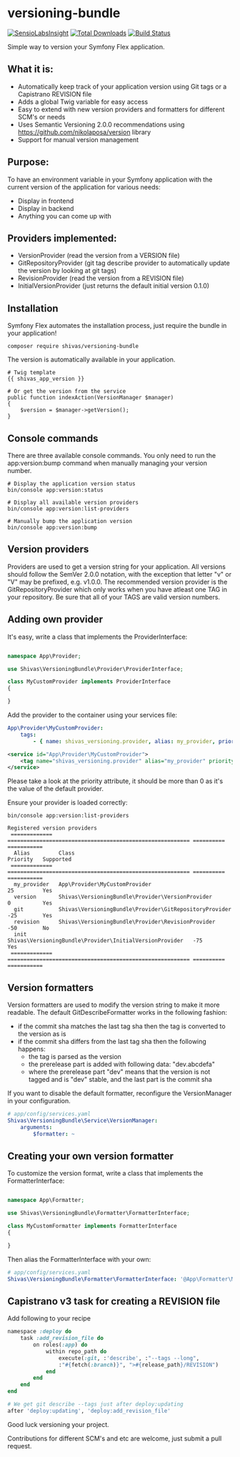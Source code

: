 versioning-bundle
=================

[![SensioLabsInsight](https://insight.sensiolabs.com/projects/d6d73376-b826-46d0-85f5-fd9f77c45c06/mini.png)](https://insight.sensiolabs.com/projects/d6d73376-b826-46d0-85f5-fd9f77c45c06)
[![Total Downloads](https://img.shields.io/packagist/dt/shivas/versioning-bundle.svg?style=flat)](https://packagist.org/packages/shivas/versioning-bundle)
[![Build Status](https://travis-ci.org/shivas/versioning-bundle.svg?branch=2.0.0-alpha)](https://travis-ci.org/shivas/versioning-bundle)

Simple way to version your Symfony Flex application.

What it is:
-

- Automatically keep track of your application version using Git tags or a Capistrano REVISION file
- Adds a global Twig variable for easy access
- Easy to extend with new version providers and formatters for different SCM's or needs
- Uses Semantic Versioning 2.0.0 recommendations using https://github.com/nikolaposa/version library
- Support for manual version management

Purpose:
-

To have an environment variable in your Symfony application with the current version of the application for various needs:
- Display in frontend
- Display in backend
- Anything you can come up with

Providers implemented:
-

- VersionProvider (read the version from a VERSION file)
- GitRepositoryProvider (git tag describe provider to automatically update the version by looking at git tags)
- RevisionProvider (read the version from a REVISION file)
- InitialVersionProvider (just returns the default initial version 0.1.0)

Installation
-

Symfony Flex automates the installation process, just require the bundle in your application!
```
composer require shivas/versioning-bundle
```

The version is automatically available in your application.
```
# Twig template
{{ shivas_app_version }}

# Or get the version from the service
public function indexAction(VersionManager $manager)
{
    $version = $manager->getVersion();
}
```

Console commands
-

There are three available console commands. You only need to run the app:version:bump command when manually managing your version number.
```
# Display the application version status
bin/console app:version:status

# Display all available version providers
bin/console app:version:list-providers

# Manually bump the application version
bin/console app:version:bump
```

Version providers
-

Providers are used to get a version string for your application. All versions should follow the SemVer 2.0.0 notation, with the exception that letter "v" or "V" may be prefixed, e.g. v1.0.0.
The recommended version provider is the GitRepositoryProvider which only works when you have atleast one TAG in your repository. Be sure that all of your TAGS are valid version numbers.

Adding own provider
-

It's easy, write a class that implements the ProviderInterface:
```php

namespace App\Provider;

use Shivas\VersioningBundle\Provider\ProviderInterface;

class MyCustomProvider implements ProviderInterface
{

}
```

Add the provider to the container using your services file:
```yaml
App\Provider\MyCustomProvider:
    tags:
        - { name: shivas_versioning.provider, alias: my_provider, priority: 25 }
```

```xml
<service id="App\Provider\MyCustomProvider">
    <tag name="shivas_versioning.provider" alias="my_provider" priority="25" />
</service>
```

Please take a look at the priority attribute, it should be more than 0 as it's the value of the default provider.

Ensure your provider is loaded correctly:
```
bin/console app:version:list-providers

Registered version providers
 ============= ========================================================= ========== ===========
  Alias         Class                                                     Priority   Supported
 ============= ========================================================= ========== ===========
  my_provider   App\Provider\MyCustomProvider                             25         Yes
  version       Shivas\VersioningBundle\Provider\VersionProvider          0          Yes
  git           Shivas\VersioningBundle\Provider\GitRepositoryProvider    -25        Yes
  revision      Shivas\VersioningBundle\Provider\RevisionProvider         -50        No
  init          Shivas\VersioningBundle\Provider\InitialVersionProvider   -75        Yes
 ============= ========================================================= ========== ===========
```

Version formatters
-

Version formatters are used to modify the version string to make it more readable. The default GitDescribeFormatter works in the following fashion:

- if the commit sha matches the last tag sha then the tag is converted to the version as is
- if the commit sha differs from the last tag sha then the following happens:
  - the tag is parsed as the version
  - the prerelease part is added with following data: "dev.abcdefa"
  - where the prerelease part "dev" means that the version is not tagged and is "dev" stable, and the last part is the commit sha

If you want to disable the default formatter, reconfigure the VersionManager in your configuration.
```yaml
# app/config/services.yaml
Shivas\VersioningBundle\Service\VersionManager:
    arguments:
        $formatter: ~
```

Creating your own version formatter
-

To customize the version format, write a class that implements the FormatterInterface:
```php

namespace App\Formatter;

use Shivas\VersioningBundle\Formatter\FormatterInterface;

class MyCustomFormatter implements FormatterInterface
{

}
```

Then alias the FormatterInterface with your own:
```yaml
# app/config/services.yaml
Shivas\VersioningBundle\Formatter\FormatterInterface: '@App\Formatter\MyCustomFormatter'
```

Capistrano v3 task for creating a REVISION file
-

Add following to your recipe
``` ruby
namespace :deploy do
    task :add_revision_file do
        on roles(:app) do
            within repo_path do
                execute(:git, :'describe', :"--tags --long",
                :"#{fetch(:branch)}", ">#{release_path}/REVISION")
            end
        end
    end
end

# We get git describe --tags just after deploy:updating
after 'deploy:updating', 'deploy:add_revision_file'
```

Good luck versioning your project.

Contributions for different SCM's and etc are welcome, just submit a pull request.
